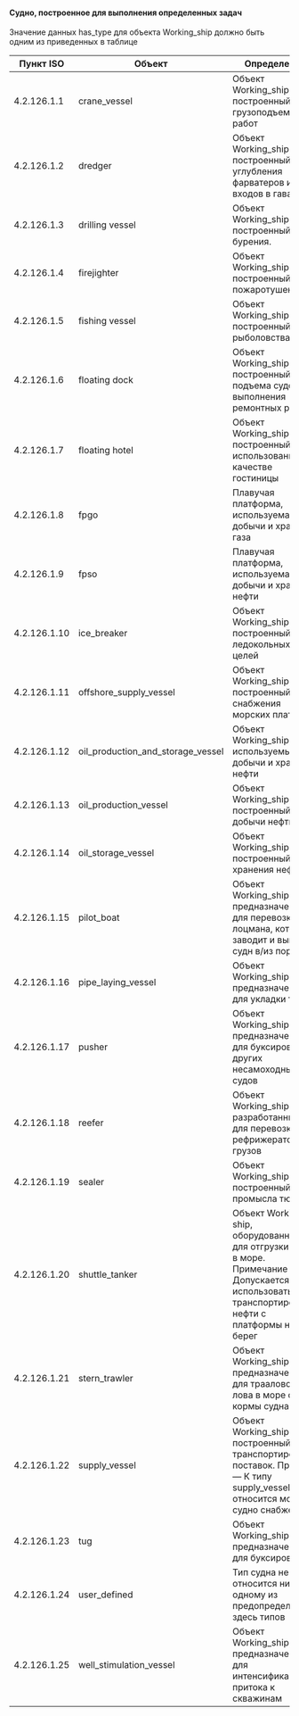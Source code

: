 #### Судно, построенное для выполнения определенных задач
Значение данных has_type для объекта Working_ship должно быть одним из приведенных в таблице

| Пункт ISO  | Объект | Определение |
|------------|--------|-------------|
| 4.2.126.1.1 | crane_vessel | Объект Working_ship, построенный для грузоподъемных работ |
| 4.2.126.1.2 | dredger | Объект Working_ship, построенный для углубления фарватеров или входов в гавань.
| 4.2.126.1.3 | drilling vessel | Объект Working_ship, построенный для бурения.
| 4.2.126.1.4 | firejighter | Объект Working_ship, построенный для пожаротушения |
| 4.2.126.1.5 | fishing vessel | Объект Working_ship, построенный для рыболовства |
| 4.2.126.1.6 | floating dock | Объект Working_ship, построенный для подъема судов для выполнения ремонтных работ |
| 4.2.126.1.7 | floating hotel | Объект Working_ship, построенный для использования в качестве гостиницы |
| 4.2.126.1.8 | fpgo | Плавучая платформа, используемая для добычи и хранения газа |
| 4.2.126.1.9 | fpso | Плавучая платформа, используемая для добычи и хранения нефти |
| 4.2.126.1.10 | ice_breaker | Объект Working_ship, построенный для ледокольных целей |
| 4.2.126.1.11 | offshore_supply_vessel | Объект Working_ship, построенный для снабжения морских платформ |
| 4.2.126.1.12 | oil_production_and_storage_vessel | Объект Working_ship, используемый для добычи и хранения нефти |
| 4.2.126.1.13 | oil_production_vessel | Объект Working_ship, построенный для добычи нефти |
| 4.2.126.1.14 | oil_storage_vessel | Объект Working_ship, построенный для хранения нефти |
| 4.2.126.1.15 | pilot_boat | Объект Working_ship, предназначенный для перевозки лоцмана, который заводит и выводит судн в/из порта |
| 4.2.126.1.16 | pipe_laying_vessel | Объект Working_ship, предназначенный для укладки труб |
| 4.2.126.1.17 | pusher | Объект Working_ship, предназначенный для буксировки других несамоходных судов |
| 4.2.126.1.18 | reefer | Объект Working_ship, разработанный для перевозки рефрижераторных грузов |
| 4.2.126.1.19 | sealer | Объект Working_ship, построенный для промысла тюленей |
| 4.2.126.1.20 | shuttle_tanker | Объект Working ship, оборудованный для отгрузки нефти в море. Примечание — Допускается использовать для транспортировки нефти с платформы на берег |
| 4.2.126.1.21 | stern_trawler | Объект Working_ship, предназначенный для траалового лова в море с кормы судна |
| 4.2.126.1.22 | supply_vessel | Объект Working_ship, построенный для транспортировки поставок. Пример — К типу supply_vessel относится морское судно снабжения |
| 4.2.126.1.23 | tug | Объект Working_ship, предназначенный для буксировки.
| 4.2.126.1.24 | user_defined | Тип судна не относится ни к одному из предопределенных здесь типов |
| 4.2.126.1.25 | well_stimulation_vessel | Объект Working_ship, предназначенный для интенсификации притока к скважинам |